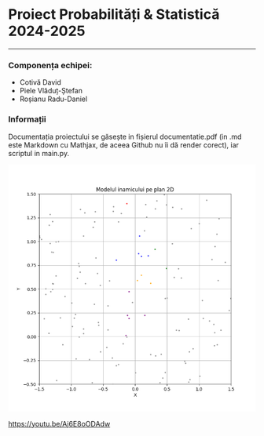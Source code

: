 # Proiect Probabilități & Statistică 2024-2025
---

### Componența echipei:
- Cotivă David
- Piele Vlăduț-Ștefan
- Roșianu Radu-Daniel

### Informații
Documentația proiectului se găsește in fișierul documentatie.pdf (in .md este Markdown cu Mathjax, de aceea Github nu îi dă render corect), iar scriptul in main.py.

![Simulation GIF](simulation.gif)


https://youtu.be/Aj6E8oODAdw
